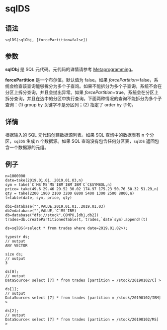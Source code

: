 # sqlDS

## 语法

`sqlDS(sqlObj, [forcePartition=false])`

## 参数

**sqlObj** 是 SQL 元代码。元代码的详情请参考 [Metaprogramming](../../progr/objs/meta_progr.md)。

**forcePartition** 是一个布尔值。默认值为 false。如果
*forcePartition*=false，系统会检查该查询能够拆分为多个子查询。如果不能拆分为多个子查询，系统不会在分区上拆分查询，并且会抛出异常。如果
*forcePartition*=true，系统会在分区上拆分查询，并且在选中的分区中执行查询。下面两种情况的查询不能拆分为多个子查询：(1)
group by 关键字不是分区列；(2) 指定了 order by 子句。

## 详情

根据输入的 SQL 元代码创建数据源列表。如果 SQL 查询中的数据表有 n 个分区，`sqlDS`
生成 n 个数据源。如果 SQL 查询没有包含任何分区表，`sqlDS` 返回包含一个数据源的元组。

## 例子

```
n=1000000
date=take(2019.01.01..2019.01.03,n)
sym = take(`C`MS`MS`MS`IBM`IBM`IBM`C`C$SYMBOL,n)
price= take(49.6 29.46 29.52 30.02 174.97 175.23 50.76 50.32 51.29,n)
qty = take(2200 1900 2100 3200 6800 5400 1300 2500 8800,n)
t=table(date, sym, price, qty)

db1=database("",VALUE,2019.01.01..2019.01.03)
db2=database("",VALUE,`C`MS`IBM)
db=database("dfs://stock",COMPO,[db1,db2])
trades=db.createPartitionedTable(t,`trades,`date`sym).append!(t)

ds=sqlDS(<select * from trades where date=2019.01.02>);

typestr ds;
// output
ANY VECTOR

size ds;
// output
3

ds[0];
// output
DataSource< select [7] * from trades [partition = /stock/20190102/C] >

ds[1];
// output
DataSource< select [7] * from trades [partition = /stock/20190102/IBM] >

ds[2];
// output
DataSource< select [7] * from trades [partition = /stock/20190102/MS] >
```


